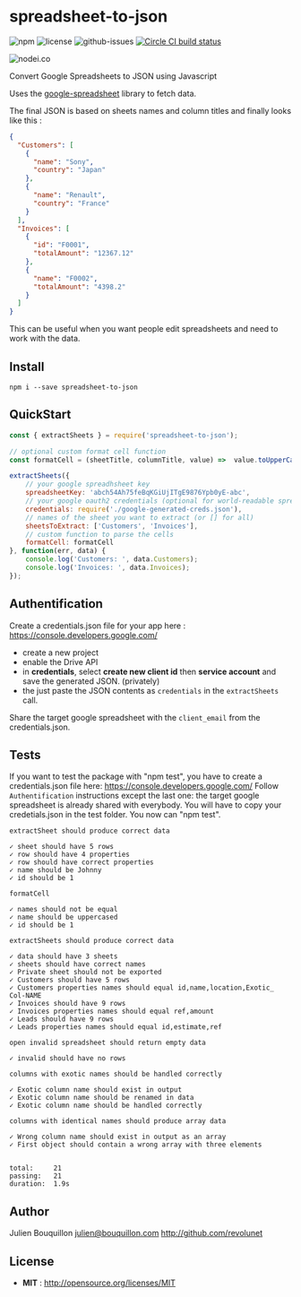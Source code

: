 # spreadsheet-to-json

![npm](https://img.shields.io/npm/v/spreadsheet-to-json.svg) ![license](https://img.shields.io/npm/l/spreadsheet-to-json.svg) ![github-issues](https://img.shields.io/github/issues/revolunet/spreadsheet-to-json.svg) [![Circle CI build status](https://circleci.com/gh/revolunet/spreadsheet-to-json.svg?style=svg)](https://circleci.com/gh/revolunet/spreadsheet-to-json)

![nodei.co](https://nodei.co/npm/spreadsheet-to-json.png?downloads=true&downloadRank=true&stars=true)

Convert Google Spreadsheets to JSON using Javascript

Uses the [google-spreadsheet](https://www.npmjs.com/package/google-spreadsheet) library to fetch data.

The final JSON is based on sheets names and column titles and finally looks like this :

```json
{
  "Customers": [
    {
      "name": "Sony",
      "country": "Japan"
    },
    {
      "name": "Renault",
      "country": "France"
    }
  ],
  "Invoices": [
    {
      "id": "F0001",
      "totalAmount": "12367.12"
    },
    {
      "name": "F0002",
      "totalAmount": "4398.2"
    }
  ]
}
```

This can be useful when you want people edit spreadsheets and need to work with the data.


## Install

`npm i --save spreadsheet-to-json`

## QuickStart

```js
const { extractSheets } = require('spreadsheet-to-json');

// optional custom format cell function
const formatCell = (sheetTitle, columnTitle, value) =>  value.toUpperCase();

extractSheets({
    // your google spreadhsheet key
    spreadsheetKey: 'abch54Ah75feBqKGiUjITgE9876Ypb0yE-abc',
    // your google oauth2 credentials (optional for world-readable spreadsheets)
    credentials: require('./google-generated-creds.json'),
    // names of the sheet you want to extract (or [] for all)
    sheetsToExtract: ['Customers', 'Invoices'],
    // custom function to parse the cells
    formatCell: formatCell
}, function(err, data) {
    console.log('Customers: ', data.Customers);
    console.log('Invoices: ', data.Invoices);
});

```


## Authentification

Create a credentials.json file for your app here : https://console.developers.google.com/

 - create a new project
 - enable the Drive API
 - in **credentials**, select **create new client id** then **service account** and save the generated JSON. (privately)
 - the just paste the JSON contents as `credentials` in the `extractSheets` call.

Share the target google spreadsheet with the `client_email` from the credentials.json.


## Tests

If you want to test the package with "npm test", you have to create a credentials.json file here: https://console.developers.google.com/
Follow `Authentification` instructions except the last one: the target google spreadsheet is already shared with everybody.
You will have to copy your credetials.json in the test folder.
You now can "npm test".


```
extractSheet should produce correct data

✓ sheet should have 5 rows
✓ row should have 4 properties
✓ row should have correct properties
✓ name should be Johnny
✓ id should be 1

formatCell

✓ names should not be equal
✓ name should be uppercased
✓ id should be 1

extractSheets should produce correct data

✓ data should have 3 sheets
✓ sheets should have correct names
✓ Private sheet should not be exported
✓ Customers should have 5 rows
✓ Customers properties names should equal id,name,location,Exotic_ Col-NAME
✓ Invoices should have 9 rows
✓ Invoices properties names should equal ref,amount
✓ Leads should have 9 rows
✓ Leads properties names should equal id,estimate,ref

open invalid spreadsheet should return empty data

✓ invalid should have no rows

columns with exotic names should be handled correctly

✓ Exotic column name should exist in output
✓ Exotic column name should be renamed in data
✓ Exotic column name should be handled correctly

columns with identical names should produce array data

✓ Wrong column name should exist in output as an array
✓ First object should contain a wrong array with three elements


total:     21
passing:   21
duration:  1.9s
```


## Author

Julien Bouquillon <julien@bouquillon.com> http://github.com/revolunet

## License

 - **MIT** : http://opensource.org/licenses/MIT
